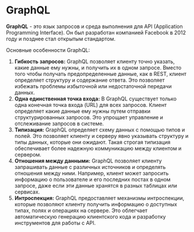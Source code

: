 # GraphQL

**GraphQL** - это язык запросов и среда выполнения для API (Application Programming Interface). Он был разработан компанией Facebook в 2012 году и позднее стал открытым стандартом.

Основные особенности GraphQL:

1. **Гибкость запросов:** GraphQL позволяет клиенту точно указать, какие данные ему нужны, и получить их в одном запросе. Вместо того чтобы получать предопределенные данные, как в REST, клиент определяет структуру и содержание ответа. Это позволяет избежать проблемы избыточной или недостаточной передачи данных.
2. **Одна единственная точка входа:** В GraphQL существует только одна конечная точка входа (URL) для всех запросов. Клиент определяет какие данные ему нужны путем отправки структурированных запросов. Это упрощает управление и отслеживание запросов в системе.
3. **Типизация:** GraphQL определяет схему данных с помощью типов и полей. Это позволяет клиенту и серверу явно указывать структуру и типы данных, которые они ожидают. Такая строгая типизация обеспечивает более надежную коммуникацию между клиентом и сервером.
4. **Отношения между данными:** GraphQL позволяет клиенту запрашивать данные с различных источников и определять отношения между ними. Например, клиент может запросить информацию о пользователе и его последних постах в одном запросе, даже если эти данные хранятся в разных таблицах или сервисах.
5. **Интроспекция:** GraphQL предоставляет механизмы интроспекции, которые позволяют клиенту получить информацию о доступных типах, полях и операциях на сервере. Это облегчает автоматическую генерацию клиентского кода и разработку инструментов для работы с API.
